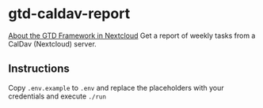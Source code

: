 # gtd-caldav-report

[About the GTD Framework in Nextcloud](https://namelivia.com/gtd-and-nextcloud/)
Get a report of weekly tasks from a CalDav (Nextcloud) server.

## Instructions
Copy `.env.example` to `.env` and replace the placeholders with your credentials
and execute `./run`

